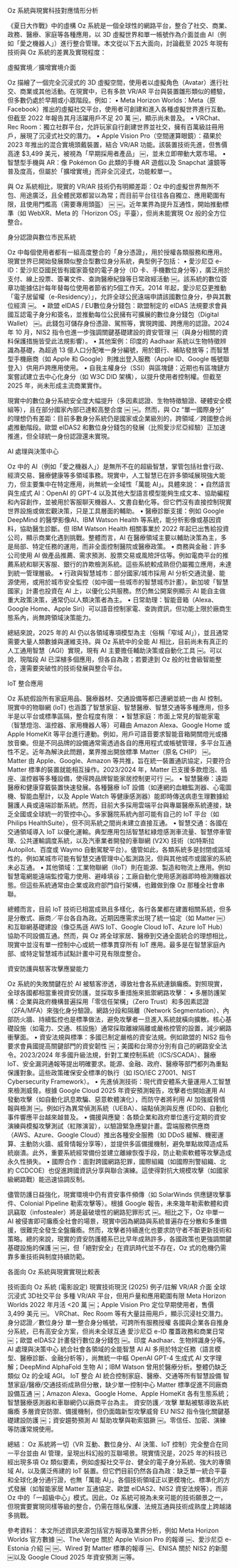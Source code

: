 Oz 系統與現實科技對應情形分析

《夏日大作戰》中的虛構 Oz 系統是一個全球性的網路平台，整合了社交、商業、政務、醫療、家庭等各種應用，以 3D 虛擬世界和單一帳號作為介面並由 AI（例如「愛之機器人」）進行整合管理。本文從以下五大面向，討論截至 2025 年現有技術與 Oz 系統的差異及實現程度：

虛擬實境／擴增實境介面

Oz 描繪了一個完全沉浸式的 3D 虛擬空間，使用者以虛擬角色（Avatar）進行社交、商業或其他活動。在現實中，已有多款 VR/AR 平台與裝置雛形類似的體驗，但多數仍處於早期或小眾階段。例如：
	•	Meta Horizon Worlds：Meta（原 Facebook）推出的虛擬社交平台，使用者可創建和進入各種虛擬世界進行互動。但截至 2022 年報告其月活躍用戶不足 20 萬 ￼，顯示尚未普及。
	•	VRChat、Rec Room：獨立社群平台，允許玩家自行創建世界並社交，擁有百萬級註冊用戶，展現了沉浸式社交的潛力。
	•	Apple Vision Pro（空間運算眼鏡）：蘋果於 2023 年推出的混合實境頭戴裝置，結合 VR/AR 功能。該裝置技術先進，但售價高達 $3,499 美元，被視為「早期採用者產品」 ￼，並未立即帶動大眾市場。
	•	智慧型手機與 AR：像 Pokémon Go 此類的手機 AR 遊戲以及 Snapchat 濾鏡等普及度高，但屬於「擴增實境」而非全沉浸式，功能較單一。

與 Oz 系統相比，現實的 VR/AR 技術仍有明顯差距：Oz 中的虛擬世界無所不包、用途廣泛，且全體民眾都習以為常；而目前平台往往各自獨立、應用範圍有限，且使用門檻高（需要專用頭盔） ￼ ￼。近年業界為提升互通性，開始推動標準（如 WebXR、Meta 的「Horizon OS」平臺），但尚未能實現 Oz 般的全方位整合。

身分認證與數位市民系統

Oz 中每個使用者都有一組高度整合的「身分憑證」，用於授權各類服務和應用。現實世界已開始發展類似整合型數位身分系統，典型例子包括：
	•	愛沙尼亞 e-ID：愛沙尼亞國民皆有國家簽發的電子身分（ID 卡、手機數位身分等），廣泛用於支付、線上投票、簽署文件、查詢醫療紀錄等日常政經活動 ￼。該系統的數位簽章功能據估計每年替每位使用者節省約5個工作天。2014 年起，愛沙尼亞更推動「電子居留權（e-Residency）」，允許全球公民遠端申請該國數位身分，參與其數位經濟 ￼。
	•	歐盟 eIDAS / EU數位身分錢包：歐盟制定的 eIDAS 法規要求會員國互認電子身分和簽名，並推動每位公民擁有可擴展的數位身分錢包（Digital Wallet） ￼。此錢包可儲存身份憑證、駕照等，實現跨國、跨應用的認證。2024 年 10 月，NIS2 指令也進一步強調關鍵基礎建設的資安管理 ￼（與身分相關的資料保護措施皆受此法規影響）。
	•	其他案例：印度的 Aadhaar 系統以生物特徵辨識為基礎，為超過 13 億人口分配唯一身分編號，用於銀行、補貼發放等；而智慧型手機廠商（如 Apple 和 Google）則推出登入服務（Apple ID、Google 帳號聯登入）供用戶跨應用使用。
	•	自我主權身分（SSI）與區塊鏈：近期也有區塊鏈方案嘗試建立去中心化身分（如 W3C DID 架構），以提升使用者控制權。但截至 2025 年，尚未形成主流商業實作。

現實中的數位身分系統安全度大幅提升（多因素認證、生物特徵驗證、硬體安全模組等），且在部分國家內部已達較高整合度 ￼ ￼。然而，與 Oz “單一國際身分” 的理想仍有差距：目前多數身分系統仍是國家或企業級別的，跨領域／跨國整合尚處推動階段。歐盟 eIDAS2 和數位身分錢包的發展（比照愛沙尼亞經驗）正加速推進，但全球統一身份認證還未實現。

AI 處理與決策中心

Oz 中的 AI（例如「愛之機器人」）是無所不在的超級智慧，掌管包括社會行政、經濟交易、醫療健康等多領域事務。現實中，人工智慧已在許多領域展現強大能力，但主要集中在特定應用，尚無統一全域性「萬能 AI」。具體來說：
	•	自然語言與生成式 AI：OpenAI 的 GPT-4 以及其他大型語言模型能夠生成文本、協助編程和內容創作，並被用於客服聊天機器人、文書自動化等。但它們沒有直接控制現實世界設施或做宏觀決策，只是工具層面的輔助。
	•	醫療診斷支援：例如 Google DeepMind 的醫學影像AI、IBM Watson Health 等系統，能分析影像或基因資料，協助醫生診斷。但 IBM Watson Health 相關事業於 2022 年起已出售給投資公司，顯示商業化遇到挑戰。整體而言，AI 在醫療領域主要以輔助決策為主，多是局部、特定任務的運用，而非全面控制醫院或醫療政策。
	•	商務與金融：許多公司使用 AI 做產品推薦、需求預測、股票交易或風險評估等。例如電商平台的推薦系統和聊天客服、銀行的詐欺檢測系統。這些系統較成熟但仍屬獨立應用，未達到統一管理層級。
	•	行政與智慧城市：部分國家/城市採用 AI 分析交通流量、能源使用，或用於城市安全監控（如中國一些城市的智慧城市計畫）。新加坡「智慧國家」計畫也投資在 AI 上，以優化公共服務。然仍無公開案例顯示 AI 能自主做重大政策決策，通常仍以人類決策者為主。
	•	日常助理：智能音箱（Alexa、Google Home、Apple Siri）可以語音控制家電、查詢資訊，但功能上限於廠商生態系內，尚無跨領域決策能力。

總結來說，2025 年的 AI 仍以各領域專項模型為主（俗稱「窄域 AI」），並且通常需要大量人類數據與運維支持。與 Oz 系統中的全能 AI 相比，目前尚未有真正的人工通用智慧（AGI）實現，現有 AI 主要擔任輔助決策或自動化工具 ￼。可以說，現階段 AI 已深植多個應用，但各自為政；若要達到 Oz 般的社會級智能整合，還需要突破性的技術發展與整合平台。

IoT 整合應用

Oz 系統假設所有家庭用品、醫療器材、交通設備等都已連網並統一由 AI 控制。現實中的物聯網 (IoT) 也涵蓋了智慧家庭、智慧醫療、智慧交通等多種應用，但多半是以平台或標準區隔，整合程度有限：
	•	智慧家庭：市面上常見的智能家電（智慧燈泡、溫控器、家用機器人等）可藉由 Amazon Alexa、Google Home 或 Apple HomeKit 等平台進行連動。例如，用戶可語音要求智能音箱開關燈光或播放音樂。但是不同品牌的設備通常需透過各自的應用程式或帳號管理，多平台互通性不足。近年為解決此問題，業界推出開放標準 Matter（原名 CHIP） ￼。Matter 由 Apple、Google、Amazon 等共推，旨在統一裝置通訊協定，只要符合 Matter 標準的裝置就能相互操作。2023/2024 年，Matter 已支援多款燈泡、插座、溫控器等多種設備，使得跨品牌智能家居控制更可行 ￼。
	•	智慧醫療：遠距醫療和健康穿戴裝置快速發展。各種醫療 IoT 設備（如連網的血糖監測器、心電圖機、智能血壓計，以及 Apple Watch 等健康感測器）能即時傳送病患生理數據給醫護人員或遠端診斷系統。然而，目前大多採用雲端平台與專屬醫療系統連接，缺乏全國或全球統一的管控中心。多家醫院系統內部可能有自己的 IoT 平台（如 Philips HealthSuite），但不同系統之間尚未建立直接互通。
	•	智慧交通：各國在交通領域導入 IoT 以優化運輸。典型應用包括智慧紅綠燈感測車流量、智慧停車管理、公共運輸調度系統，以及汽車業者開發的車聯網 (V2X) 技術（如特斯拉 Autopilot、百度或 Waymo 自動駕駛平台）。儘管如此，各類系統多是封閉或區域性的。例如某城市可能有智慧交通管理中心監測路況，但與其他城市或國家的系統未必互通。
	•	其他領域：工業物聯網（IIoT）則在能源、製造和物流上應用。例如智慧電網能遠端監控電力使用、避峰填谷；工廠自動化使用感測器即時檢測機器狀態。但這些系統通常由企業或政府部門自行架構，也難做到像 Oz 那種全社會串聯。

總體而言，目前 IoT 技術已相當成熟且多樣化，各行各業都在建置相關系統，但多是分散式、廠商／平台各自為政。近期因應需求出現了統一協定（如 Matter ￼）和互聯網基礎建設（像亞馬遜 AWS IoT、Google Cloud IoT、Azure IoT Hub）協助不同設備互通。然而，與 Oz 將全球家居、醫療到交通全面統合的理想相比，現實中並沒有單一控制中心或統一標準貫穿所有 IoT 應用。最多是在智慧家庭內部、或特定智慧城市試點計畫中可見有限度整合。

資安防護與駭客攻擊應變能力

Oz 系統的失敗關鍵在於 AI 被駭客滲透，導致社會各系統連鎖癱瘓。對照現實，全球各國都相當重視資安防護，並採取多重措施來抵禦網路攻擊：
	•	多層防護架構：企業與政府機構普遍採用「零信任架構」（Zero Trust）和多因素認證（2FA/MFA）來強化身分驗證。網路分段和隔離（Network Segmentation）、內部防火牆、持續監控也是標準做法，避免攻擊者一旦進入系統就橫向擴散。核心基礎設施（如電力、交通、核設施）通常採取離線隔離或嚴格控管的設置，減少網路衝擊面。
	•	資安法規與標準：多國已制定嚴格的資安法規。例如歐盟的 NIS2 指令 要求會員國提高關鍵部門的資安韌性 ￼；美國和台灣亦分別有自己的網路安全法令。2023/2024 年多國升級法規，針對工業控制系統（ICS/SCADA）、醫療 IoT、安全漏洞通報等提出明確要求。能源、金融、政府、醫療等部門都列為重點保護對象。這些政策確保安全標準的執行（如 ISO/IEC 27001、NIST Cybersecurity Framework）。
	•	先進偵測技術：現代資安體系大量運用人工智慧來檢測威脅。根據 Google Cloud 2025 年資安預測報告，攻擊者也開始運用 AI 發動攻擊（如自動化訊息欺騙、惡意軟體演化），而防守者將利用 AI 加強威脅情報與檢測 ￼。例如行為異常偵測系統（UEBA）、端點偵測與反應 (EDR)、自動化事件響應平台越來越普及。
	•	備援與應變：各類企業和政府單位進行定期的資安演練與模擬攻擊測試（紅隊演習），以驗證緊急應變計畫。雲端服務供應商（AWS、Azure、Google Cloud）推出各種安全服務（如 DDoS 緩解、機密運算、主動防火牆、威脅情報分享等），並提供多區備援機制，避免單點故障造成系統崩潰。此外，重要系統經常備份並建立離線恢復手段，防止勒索軟體等攻擊造成永久性損失。
	•	國際合作：面對跨國網路犯罪，國際組織（如國際刑警組織、北約 CCDCOE）也促進跨國資訊分享與聯合演練。這使得對抗大規模攻擊（如國家級網路戰）能迅速協調反制。

儘管防護日益強化，現實環境中仍有資安事件頻傳（如 SolarWinds 供應鏈攻擊事件、Colonial Pipeline 勒索攻擊等）。根據 Google 報告，未來幾年勒索軟體和資訊竊取（infostealer）將是最破壞性的網路犯罪形式 ￼。相比之下，Oz 中單一 AI 被侵害即可癱瘓全社會的場景，現實中因為網路與系統普遍存在分散和多重備援，很難完全發生全盤癱瘓。然而，攻擊者持續進化也要求防守者不斷更新技術和策略。總的來說，現實的資安防護體系已比早年成熟許多，各國政策也更強調關鍵基礎設施的保護 ￼ ￼，但「絕對安全」在資訊時代並不存在，Oz 式的危機仍需靠多重技術與制度持續防範。

各面向 Oz 系統與現實實現比較表

技術面向	Oz 系統 (電影設定)	現實技術現況 (2025)	例子/註解
VR/AR 介面	全球沉浸式 3D社交平台	多種 VR/AR 平台，但用戶量和應用範圍有限	Meta Horizon Worlds 2022 年月活 <20 萬 ￼；Apple Vision Pro 定位早期使用者，售價 3,499 美元 ￼。 VRChat、Rec Room 等有大量註冊用戶，顯示沉浸社交潛力。
身分認證／數位身分	單一整合身分帳號，可跨所有服務授權	各國與企業各自推身分系統，已有高安全方案，但尚未全球互通	愛沙尼亞 e-ID 覆蓋政務和商業日常 ￼；歐盟 eIDAS2 計畫發行數位身分錢包 ￼。印度 Aadhaar、生物辨識身分等。
AI 處理與決策中心	統合社會各領域的全能智慧 AI	AI 多用於特定任務（語言模型、醫療診斷、金融分析等），尚無統一中樞	OpenAI GPT-4 生成式 AI 文字理解；DeepMind AlphaFold 生物 AI；IBM Watson 曾用於醫療分析。整體仍缺乏類似 Oz 的全域 AGI。
IoT 整合	AI 統合控制家庭、醫療、交通等所有智慧設備	智慧家庭/醫療/交通技術成熟但分散，缺少單一控制中心	Matter 標準促進不同廠商設備互通 ￼；Amazon Alexa、Google Home、Apple HomeKit 各有生態系統；智慧醫療感測器和車聯網仍以廠商平台為主。
資安防護／攻擊	單點被駭導致系統癱瘓	多層資安防禦、備援機制，但仍面臨新型攻擊威脅	EU NIS2 指令強化關鍵基礎建設防護 ￼；資安趨勢預測 AI 幫助攻擊與勒索猖獗 ￼。零信任、加密、演練等防護常規使用。

總結： Oz 系統將一切（VR 互動、數位身分、AI 決策、IoT 控制）完全整合在同一平台並由 AI 管理，呈現出科幻般的互聯場景。現實情況是，2025 年的科技已經出現多項 Oz 類似要素，例如虛擬社交平台、健全的電子身分系統、強大的專領域 AI，以及廣泛佈建的 IoT 裝置。但它們目前仍然各自為政：缺乏單一統合平臺和全球化身分通行證，也無「萬能 AI」。各個技術領域正以更模塊化、標準化的方式發展（如智能家居 Matter 互通協定、歐盟 eIDAS2、NIS2 資安法規等），而非 Oz 中的「一超級中心」模式。因此，Oz 系統可視為未來可能的技術願景之一，但現實要實現同樣等級的整合，仍需在隱私保護、法規互通與技術成熟度上跨越諸多挑戰。

參考資料： 本文所述資訊來源包括官方報導及業界分析，例如 Meta Horizon Worlds 官方數據 ￼、The Verge 關於 Apple Vision Pro 的報導 ￼、愛沙尼亞 e-Estonia 介紹 ￼ ￼、Wired 對 Matter 標準的報導 ￼、ENISA 關於 NIS2 的新聞 ￼以及 Google Cloud 2025 年資安預測 ￼等。
